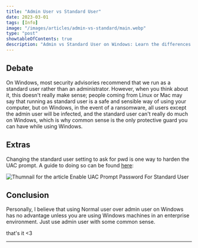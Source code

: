 ```yaml
---
title: "Admin User vs Standard User"
date: 2023-03-01
tags: [Info]
image: "/images/articles/admin-vs-standard/main.webp"
type: "post"
showtableOfContents: true
description: "Admin vs Standard User on Windows: Learn the differences and how to manage accounts for computer security. Read our article."
---
```


## Debate
On Windows, most security advisories recommend that we run as a standard user rather than an administrator. However, when you think about it, this doesn't really make sense; people coming from Linux or Mac may say that running as standard user is a safe and sensible way of using your computer, but on Windows, in the event of a ransomware, all users except the admin user will be infected, and the standard user can't really do much on Windows, which is why common sense is the only protective guard you can have while using Windows.

## Extras
Changing the standard user setting to ask for pwd is one way to harden the UAC prompt. A guide to doing so can be found [here](/guides/enable-uac):

![Thumnail for the article Enable UAC Prompt Password For Standard User](https://github.com/mansoorbarri/website/blob/main/images/guides/enable-uac/main.png?raw=true)

## Conclusion 
Personally, I believe that using Normal user over admin user on Windows has no advantage unless you are using Windows machines in an enterprise environment. Just use admin user with some common sense.

that's it <3

---

  